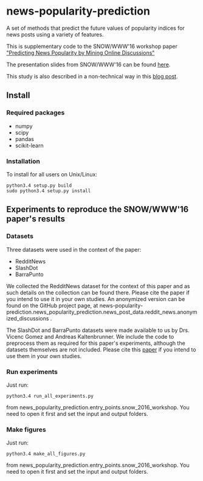 # news-popularity-prediction
A set of methods that predict the future values of popularity indices for news posts using a variety of features.

This is supplementary code to the SNOW/WWW'16 workshop paper ["Predicting News Popularity by Mining Online Discussions"](http://dl.acm.org/citation.cfm?doid=2872518.2890096)

The presentation slides from SNOW/WWW'16 can be found [here](http://www.slideshare.net/sympapadopoulos/predicting-news-popularity-by-mining-online-discussions).

This study is also described in a non-technical way in this [blog post](http://www.snow-workshop.org/2016/predicting-news-popularity-by-mining-online-discussions/).

Install
-------
### Required packages
- numpy
- scipy
- pandas
- scikit-learn

### Installation
To install for all users on Unix/Linux:

    python3.4 setup.py build
    sudo python3.4 setup.py install
    
Experiments to reproduce the SNOW/WWW'16 paper's results
--------------------------------------------------------
### Datasets
Three datasets were used in the context of the paper:
- RedditNews
- SlashDot
- BarraPunto

We collected the RedditNews dataset for the context of this paper and as such details on the collection can be found there. Please cite the paper if you intend to use it in your own studies. An anonymized version can be found on the GitHub project page, at news-popularity-prediction.news_popularity_prediction.news_post_data.reddit_news.anonymized_discussions
.

The SlashDot and BarraPunto datasets were made available to us by Drs. Vicenc Gomez and Andreas Kaltenbrunner. We include the code to preprocess them as required for this paper's experiments, although the datasets themselves are not included. Please cite this [paper](http://link.springer.com/article/10.1007/s11280-012-0162-8) if you intend to use them in your own studies.

### Run experiments

Just run:

    python3.4 run_all_experiments.py
    
from news_popularity_prediction.entry_points.snow_2016_workshop. You need to open it first and set the input and output folders.

### Make figures

Just run:

    python3.4 make_all_figures.py
    
from news_popularity_prediction.entry_points.snow_2016_workshop. You need to open it first and set the input and output folders.